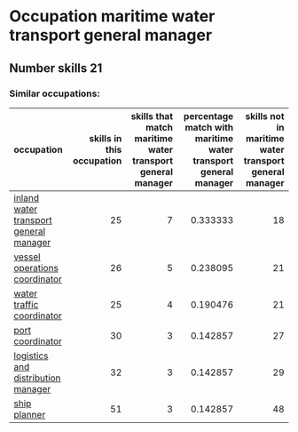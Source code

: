 # Occupation maritime water transport general manager
## Number skills 21
### Similar occupations:
| occupation                                                                          |   skills in this occupation |   skills that match maritime water transport general manager |   percentage match with maritime water transport general manager |   skills not in maritime water transport general manager |
|:------------------------------------------------------------------------------------|----------------------------:|-------------------------------------------------------------:|-----------------------------------------------------------------:|---------------------------------------------------------:|
| [inland water transport general manager](inland_water_transport_general_manager.md) |                          25 |                                                            7 |                                                         0.333333 |                                                       18 |
| [vessel operations coordinator](vessel_operations_coordinator.md)                   |                          26 |                                                            5 |                                                         0.238095 |                                                       21 |
| [water traffic coordinator](water_traffic_coordinator.md)                           |                          25 |                                                            4 |                                                         0.190476 |                                                       21 |
| [port coordinator](port_coordinator.md)                                             |                          30 |                                                            3 |                                                         0.142857 |                                                       27 |
| [logistics and distribution manager](logistics_and_distribution_manager.md)         |                          32 |                                                            3 |                                                         0.142857 |                                                       29 |
| [ship planner](ship_planner.md)                                                     |                          51 |                                                            3 |                                                         0.142857 |                                                       48 |

